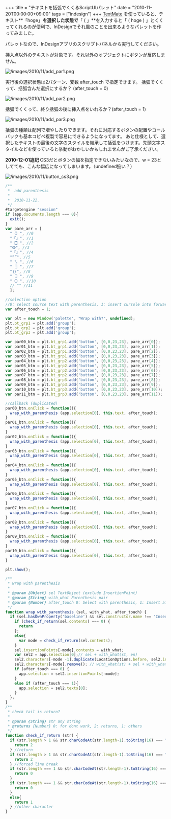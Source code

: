 +++
title = "テキストを括弧でくくるScriptUIパレット"
date = "2010-11-20T00:00:00+09:00"
tags = ["indesign"]
+++
 [TextMate](http://macromates.com/)  を使っていると、テキスト**「hoge」**を選択した状態で**「 ( 」**を入力すると「 ( hoge ) 」とくくってくれるのが便利で、InDesignでそれ風のことを出来るようなパレットを作ってみました。

パレットなので、InDesignアプリのスクリプトパネルから実行してください。

挿入点以外のテキストが対象です。それ以外のオブジェクトにボタンが反応しません。

![/images/2010/11/add_par1.png](/images/2010/11/add_par1.png)

実行後の選択状態は2パターン、変数 after_touch で指定できます。
括弧でくくって、括弧含んだ選択にするか？ (after_touch = 0)

![/images/2010/11/add_par2.png](/images/2010/11/add_par2.png)

括弧でくくって、終り括弧の後に挿入点をいれるか？(after_touch = 1)

![/images/2010/11/add_par3.png](/images/2010/11/add_par3.png)

括弧の種類は配列で増やしたりできます。それに対応するボタンの配置やコールバックも基本コピペ複製で容易にできるようになってます。
あと仕様として、選択したテキストの最後の文字のスタイルを継承して括弧をつけます。先頭文字スタイルなどを使っていると挙動がおかしいかもしれませんがご了承ください。

**2010-12-01追記**
CS3だとボタンの幅を指定できないみたいなので、w = 23としてても、こんな幅広になってしまいます。（undefined扱い？）

![/images/2010/11/button_cs3.png](/images/2010/11/button_cs3.png)

```js
/**
 *  add parenthesis
 *  
 *  2010-11-22.
 */
#targetengine "session"
if (app.documents.length === 0){
  exit();
}
var pare_arr = [
  "（）", //0
  "「」", //1
  "【】", //2
  "《》", //3
  "『』", //4
  "“”", //5
  "〝〟", //6
  "［］", //7
  "｛｝", //8
  "〔〕", //9
  "〈〉", //10
  // "" //11
  ];

//selection option
//0: select source text with parenthesis, 1: insert cursole into forward of source text
var after_touch = 1;

var plt = new Window('palette', "Wrap with?", undefined);
plt.bt_grp1 = plt.add('group');
plt.bt_grp2 = plt.add('group');
plt.bt_grp3 = plt.add('group');

var par00_btn = plt.bt_grp1.add('button', [0,0,23,23], pare_arr[0]);
var par01_btn = plt.bt_grp1.add('button', [0,0,23,23], pare_arr[1]);
var par02_btn = plt.bt_grp1.add('button', [0,0,23,23], pare_arr[2]);
var par03_btn = plt.bt_grp1.add('button', [0,0,23,23], pare_arr[3]);
var par04_btn = plt.bt_grp2.add('button', [0,0,23,23], pare_arr[4]);
var par05_btn = plt.bt_grp2.add('button', [0,0,23,23], pare_arr[5]);
var par06_btn = plt.bt_grp2.add('button', [0,0,23,23], pare_arr[6]);
var par07_btn = plt.bt_grp2.add('button', [0,0,23,23], pare_arr[7]);
var par08_btn = plt.bt_grp3.add('button', [0,0,23,23], pare_arr[8]);
var par09_btn = plt.bt_grp3.add('button', [0,0,23,23], pare_arr[9]);
var par10_btn = plt.bt_grp3.add('button', [0,0,23,23], pare_arr[10]);
var par11_btn = plt.bt_grp3.add('button', [0,0,23,23], pare_arr[11]);

//callback (duplicated)
par00_btn.onClick = function(){
  wrap_with_parenthesis (app.selection[0], this.text, after_touch);
}
par01_btn.onClick = function(){
  wrap_with_parenthesis (app.selection[0], this.text, after_touch);
}
par02_btn.onClick = function(){
  wrap_with_parenthesis (app.selection[0], this.text, after_touch);
}
par03_btn.onClick = function(){
  wrap_with_parenthesis (app.selection[0], this.text, after_touch);
}
par04_btn.onClick = function(){
  wrap_with_parenthesis (app.selection[0], this.text, after_touch);
}
par05_btn.onClick = function(){
  wrap_with_parenthesis (app.selection[0], this.text, after_touch);
}
par06_btn.onClick = function(){
  wrap_with_parenthesis (app.selection[0], this.text, after_touch);
}
par07_btn.onClick = function(){
  wrap_with_parenthesis (app.selection[0], this.text, after_touch);
}
par08_btn.onClick = function(){
  wrap_with_parenthesis (app.selection[0], this.text, after_touch);
}
par09_btn.onClick = function(){
  wrap_with_parenthesis (app.selection[0], this.text, after_touch);
}
par10_btn.onClick = function(){
  wrap_with_parenthesis (app.selection[0], this.text, after_touch);
}

plt.show();

/**
 * wrap with parenthesis
 * 
 * @param {Object} sel TextObject (exclude InsertionPoint)
 * @param {String} with_what Parenthesis pair
 * @param {Number} after_touch 0: Select with parenthesis, 1: Insert after parenthesis
 */
function wrap_with_parenthesis (sel, with_what, after_touch) {
  if (sel.hasOwnProperty('baseline') && sel.constructor.name !== 'InsertionPoint') {
    if (check_if_return(sel.contents) === 0) {
      return
    };
    else{
      var mode = check_if_return(sel.contents);
    }
    sel.insertionPoints[-mode].contents = with_what;
    var sel2 = app.selection[0];// sel + with_what(st, en)
    sel2.characters[-mode -1].duplicate(LocationOptions.before, sel2.insertionPoints[0]);//with_what(st) + sel + with_what(st, en)
    sel2.characters[-mode].remove(); // with_what(st) + sel + with_what(en)
    if (after_touch === 0) {
      app.selection = sel2.insertionPoints[-mode];
    }
    else if (after_touch === 1){
      app.selection = sel2.texts[0];
    }
  };
}
/**
 * check tail is return?
 * 
 * @param {String} str any string
 * @returns {Number} 0: for dont work, 2: returns, 1: others
 */
function check_if_return (str) {
  if (str.length > 1 && str.charCodeAt(str.length-1).toString(16) === "d"){
    return 2
  } //return
  if (str.length > 1 && str.charCodeAt(str.length-1).toString(16) === "a"){
    return 2
  } //forced line break
  if (str.length === 1 && str.charCodeAt(str.length-1).toString(16) === "d"){
    return 0
  } 
  if (str.length === 1 && str.charCodeAt(str.length-1).toString(16) === "a"){
    return 0
  } 
  else{
    return 1
  } //other character
}
```

